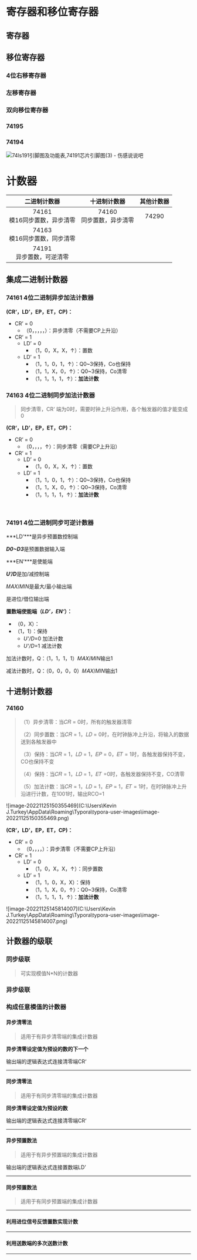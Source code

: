 # 寄存器和移位寄存器

## 寄存器

## 移位寄存器

### 4位右移寄存器

### 左移寄存器

### 双向移位寄存器

### 74195



### 74194

![74ls191引脚图及功能表,74191芯片引脚图(3) - 伤感说说吧](http://gss0.baidu.com/-fo3dSag_xI4khGko9WTAnF6hhy/zhidao/pic/item/d009b3de9c82d1585af36042860a19d8bd3e42cb.jpg)



# 计数器

|           二进制计数器            |         十进制计数器          | 其他计数器 |
| :-------------------------------: | :---------------------------: | :--------: |
| 74161<br />模16同步置数，异步清零 | 74160<br />同步置数，异步清零 |   74290    |
| 74163<br />模16同步置数，同步清零 |                               |            |
|   74191<br />异步置数，可逆清零   |                               |            |



## 集成二进制计数器

### 74161  4位二进制异步加法计数器

**(CR‘，LD’，EP，ET，CP)：**

- CR’ = 0
  - （0，，，，，）：异步清零（不需要CP上升沿）
- CR‘ = 1
  - LD’ = 0
    - （1，0，X，X，↑）：置数
  - LD’ = 1
    - （1，1，0，1，↑）：Q0~3保持，Co也保持
    - （1，1，X，0，↑）：Q0~3保持，Co清零
    - （1，1，1，1，↑）：**加法计数**

### 74163  4位二进制同步加法计数器

> 同步清零，CR‘ 端为0时，需要时钟上升沿作用，各个触发器的值才能变成0     

**(CR‘，LD’，EP，ET，CP)：**

- CR’ = 0
  - （0，，，，↑）：同步清零（需要CP上升沿）
- CR‘ = 1
  - LD’ = 0
    - （1，0，X，X，↑）：置数
  - LD’ = 1
    - （1，1，0，1，↑）：Q0~3保持，Co也保持
    - （1，1，X，0，↑）：Q0~3保持，Co清零
    - （1，1，1，1，↑）：**加法计数**

​                                                                                                              

### 74191  4位二进制同步可逆计数器

***LD’***是异步预置数控制端

***D0~D3***是预置数据输入端

***EN‘***是使能端

***U’/D***是加/减控制端

𝑀𝐴𝑋/𝑀𝐼*N*是最大/最小输出端

是进位/借位输出端

**置数端使能端（*LD’，EN‘*）：**

- （0，X）：
- （1，1）：保持
  - *U'/D*=0	加法计数
  - *U'/D*=1    减法计数

加法计数时，Q：（1，1，1，1）𝑀𝐴𝑋/𝑀𝐼*N*输出1

减法计数时，Q：（0，0，0，0）𝑀𝐴𝑋/𝑀𝐼*N*输出1





## 十进制计数器

### 74160

> （1）异步清零：当𝐶𝑅 = 0时，所有的触发器清零
>
> （2）同步置数：当𝐶𝑅 = 1，𝐿𝐷 = 0时，在时钟脉冲上升沿，将输入的数据送到各触发器中
>
> （3）保持：当𝐶𝑅 = 1，𝐿𝐷 = 1，𝐸𝑃 = 0，𝐸𝑇 = 1时，各触发器保持不变，CO也保持不变
>
> （4）保持：当𝐶𝑅 = 1，𝐿𝐷 = 1，𝐸𝑇 =0时，各触发器保持不变，CO清零
>
> （5）加法计数：当𝐶𝑅 = 1，𝐿𝐷 = 1，𝐸𝑃 = 1，𝐸𝑇 = 1时，在时钟脉冲上升沿进行计数，在1001时，输出RCO=1

![image-20221125150355469](C:\Users\Kevin J.Turkey\AppData\Roaming\Typora\typora-user-images\image-20221125150355469.png)

**(CR‘，LD’，EP，ET，CP)：**

- CR’ = 0
  - （0，，，，）：异步清零（不需要CP上升沿）
- CR‘ = 1
  - LD’ = 0
    - （1，0，X，X，↑）：同步置数
  - LD’ = 1
    - （1，1，0，X，X）：保持
    - （1，1，X，0，↑）：Q0~3保持，Co清零
    - （1，1，1，1，↑）：**加法计数**

![image-20221125145814007](C:\Users\Kevin J.Turkey\AppData\Roaming\Typora\typora-user-images\image-20221125145814007.png)

## 计数器的级联

### 同步级联

> 可实现模值N*N的计数器



### 异步级联



### 构成任意模值的计数器

#### 异步清零法

> 适用于有异步清零端的集成计数器

**异步清零设定值为预设的数的下一个**

输出端的逻辑表达式连接清零端CR‘

------

#### 同步清零法

> 适用于有同步清零端的集成计数器

**同步清零设定值为预设的数**

输出端的逻辑表达式连接清零端CR‘

------

#### 异步预置数法

> 适用于有异步预置端的集成计数器

输出端的逻辑表达式连接置数端LD’

------

#### 同步预置数法

> 适用于有同步预置端的集成计数器

------

#### 利用进位信号反馈置数实现计数



------

#### 利用送数端的多次送数计数



------

